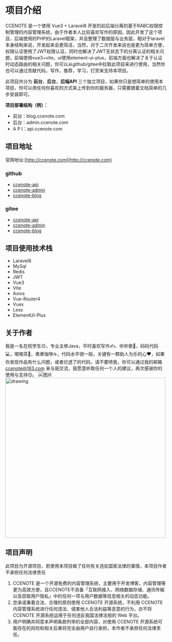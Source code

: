 
# 项目介绍

CCENOTE 是一个使用 Vue3 + Laravel8 开发的前后端分离的基于RABC权限控制管理的内容管理系统，由于作者本人比较喜欢写作的原因，因此开发了这个项目，后端使用的PHP的Laravel框架，并且整理了数据层与业务层，相对于laravel本身结构来说，开发起来会更简洁，当然，对于二次开发来说也是更为简单方便，权限认证使用了JWT权限认证，同时也解决了JWT无状态下的分离认证的相关问题，前端使用vue3+vite，ui使用element-ui-plus，前端方面也解决了关于认证时动态路由的相关问题，你可以从github/gitee中拉取此项目来进行使用，当然你也可以通过贡献代码，写作，推荐，学习，打赏来支持本项目。

此项目共分为 **前台**，**后台**，**后端API** 三个独立项目，如果你只是想简单的使用本项目，你可以用任何你喜欢的方式来上传到你的服务器，只需要跟着文档简单的几步安装即可。

**项目部署结构（例）：**

- 前台：blog.ccenote.com
- 后台：admin.ccenote.com
- A P I：api.ccenote.com
## 项目地址
官网地址:[http://ccenote.com](http://ccenote.com)
### github
- [ccenote-api](https://github.com/ccenote/php-ccenote-blog-api.git)
- [ccenote-admin](https://github.com/ccenote/ccenote-blog-admin.git)
- [ccenote-blog](https://github.com/ccenote/ccenote-blog.git)
### gitee
- [ccenote-api](https://gitee.com/ChinaClowns/php-ccenote-blog-api.git)
- [ccenote-admin](https://gitee.com/ChinaClowns/ccenote-blog-admin.git)
- [ccenote-blog](https://gitee.com/ChinaClowns/ccenote-blog.git)


## 项目使用技术栈
- Laravel8
- MySql
- Redis
- JWT
- Vue3
- Vite
- Axios
- Vue-Router4
- Vuex
- Less
- ElementUI-Plus

## 关于作者
我是一名在校学生😊，专业主修Java，平时喜欢写作✍️、听听歌🎵，码码代码💻，喝喝茶🍵，煮煮咖啡☕，代码水平很一般，关键有一颗助人为乐的心❤️，如果你发现作品有什么问题，或者烂透了的代码，请不要喷我，你可以通过我的邮箱[ccenote@163.com](mailto:ccenote@163.com) 来与我交流，我愿意听取任何一个人的建议，再次感谢你的使用与支持😊。
![图片](http://ccenote.com/images/sustain.jpg)
<img src="http://ccenote.com/images/sustain.jpg" alt="drawing" width="500"/>


## 项目声明
此项目为开源项目，若使用本项目做了任何有关违反国家法律的事情，本项目作者不承担任何法律责任
1. CCENOTE 是一个开源免费的内容管理系统，主要用于开发博客，内容管理等更为高效方便，且CCENOTE不具备「互联网接入、网络数据存储、通讯传输以及窃取用户隐私」中的任何一项与用户数据等信息相关的动态功能。
2. 您承诺秉着合法、合理的原则使用 CCENOTE 开源系统，不利用 CCENOTE 内容管理系统进行任何违法、侵害他人合法利益等恶意的行为，亦不将 CCENOTE 开源系统运用于任何违反我国法律法规的 Web 平台。
3. 用户明确并同意本声明条款列举的全部内容，对使用 CCENOTE 开源系统可能存在的风险和相关后果将完全由用户自行承担，本作者不承担任何法律责任。
